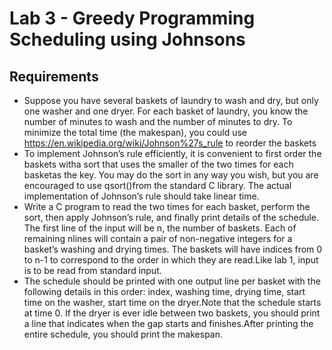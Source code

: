 # Lab 3 - Greedy Programming Scheduling using Johnsons
## Requirements
-   Suppose you have several baskets of laundry to wash and dry, but only one washer and one dryer.  For each basket of laundry, you know the number of minutes to wash and the number of minutes to dry.  To minimize the total time (the makespan), you could use https://en.wikipedia.org/wiki/Johnson%27s_rule to reorder the baskets
-   To implement Johnson’s rule efficiently, it is convenient to first order the baskets witha sort that uses the smaller of the two times for each basketas the key.  You may do the sort in any way you wish, but you are encouraged to use qsort()from the standard C library.  The actual implementation of Johnson’s rule should take linear time.
-   Write a C program to read the two times for each basket, perform the sort, then apply Johnson’s rule, and finally print details of the schedule.  The first line of the input will be n, the number of baskets.  Each of remaining nlines will contain a pair of non-negative integers for a basket’s washing and drying times.  The baskets will have indices from 0 to n-1 to correspond to the order in which they are read.Like lab 1, input is to be read from standard input.
-   The schedule should be printed with one output line per basket with the following details in this order:  index, washing time, drying time, start time on the washer, start time on the dryer.Note that the schedule starts at time 0. If the dryer is ever idle between two baskets, you should print a line that indicates when the gap starts and finishes.After printing the entire schedule, you should print the makespan.